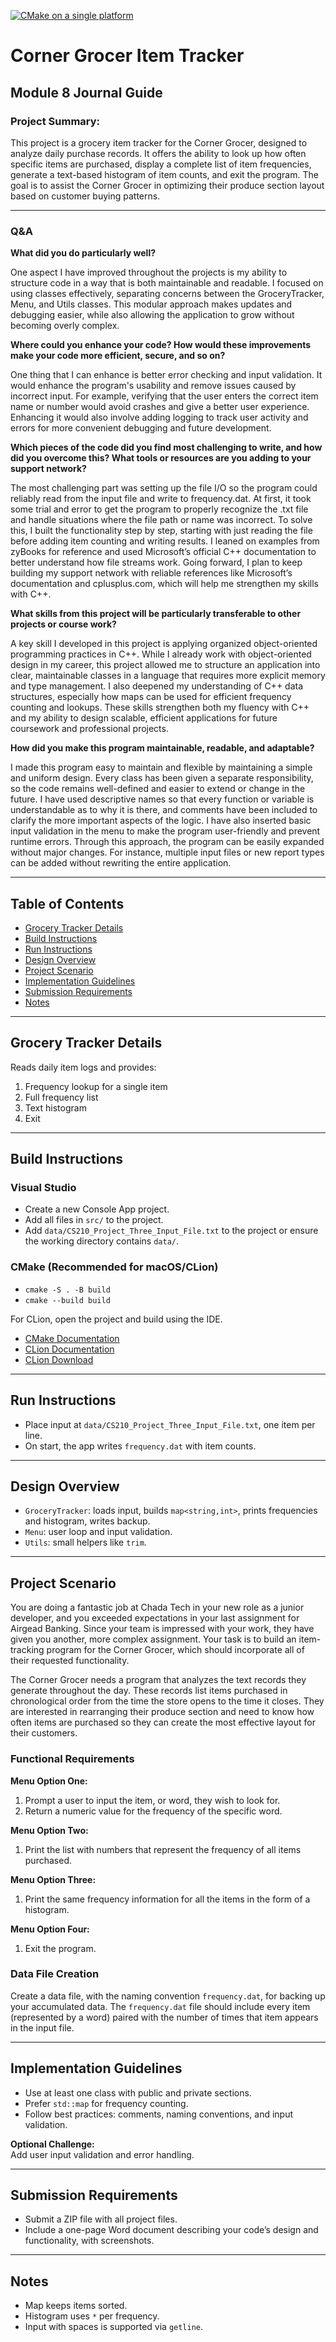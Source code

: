 [![CMake on a single platform](https://github.com/JoshSevy/SNHU_CS210_Corner_Grocer/actions/workflows/cmake-single-platform.yml/badge.svg)](https://github.com/JoshSevy/SNHU_CS210_Corner_Grocer/actions/workflows/cmake-single-platform.yml)

# Corner Grocer Item Tracker

## Module 8 Journal Guide

### Project Summary:

This project is a grocery item tracker for the Corner Grocer, designed to analyze daily purchase records. It offers the ability to look up how often specific items are purchased, display a complete list of item frequencies, generate a text-based histogram of item counts, and exit the program. The goal is to assist the Corner Grocer in optimizing their produce section layout based on customer buying patterns.

---

### Q&A

**What did you do particularly well?**  

One aspect I have improved throughout the projects is my ability to structure code in a way that is both maintainable and readable. I focused on using classes effectively, separating concerns between the GroceryTracker, Menu, and Utils classes. This modular approach makes updates and debugging easier, while also allowing the application to grow without becoming overly complex.

**Where could you enhance your code? How would these improvements make your code more efficient, secure, and so on?**  

One thing that I can enhance is better error checking and input validation. It would enhance the program's usability and remove issues caused by incorrect input. For example, verifying that the user enters the correct item name or number would avoid crashes and give a better user experience. Enhancing it would also involve adding logging to track user activity and errors for more convenient debugging and future development.

**Which pieces of the code did you find most challenging to write, and how did you overcome this? What tools or resources are you adding to your support network?**  

The most challenging part was setting up the file I/O so the program could reliably read from the input file and write to frequency.dat. At first, it took some trial and error to get the program to properly recognize the .txt file and handle situations where the file path or name was incorrect. To solve this, I built the functionality step by step, starting with just reading the file before adding item counting and writing results. I leaned on examples from zyBooks for reference and used Microsoft’s official C++ documentation to better understand how file streams work. Going forward, I plan to keep building my support network with reliable references like Microsoft’s documentation and cplusplus.com, which will help me strengthen my skills with C++.

**What skills from this project will be particularly transferable to other projects or course work?**  

A key skill I developed in this project is applying organized object-oriented programming practices in C++. While I already work with object-oriented design in my career, this project allowed me to structure an application into clear, maintainable classes in a language that requires more explicit memory and type management. I also deepened my understanding of C++ data structures, especially how maps can be used for efficient frequency counting and lookups. These skills strengthen both my fluency with C++ and my ability to design scalable, efficient applications for future coursework and professional projects.

**How did you make this program maintainable, readable, and adaptable?**  

I made this program easy to maintain and flexible by maintaining a simple and uniform design. Every class has been given a separate responsibility, so the code remains well-defined and easier to extend or change in the future. I have used descriptive names so that every function or variable is understandable as to why it is there, and comments have been included to clarify the more important aspects of the logic. I have also inserted basic input validation in the menu to make the program user-friendly and prevent runtime errors. Through this approach, the program can be easily expanded without major changes. For instance, multiple input files or new report types can be added without rewriting the entire application.

---

## Table of Contents

- [Grocery Tracker Details](#grocery-tracker-details)
- [Build Instructions](#build-instructions)
- [Run Instructions](#run-instructions)
- [Design Overview](#design-overview)
- [Project Scenario](#project-scenario)
- [Implementation Guidelines](#implementation-guidelines)
- [Submission Requirements](#submission-requirements)
- [Notes](#notes)

---

## Grocery Tracker Details

Reads daily item logs and provides:
1. Frequency lookup for a single item
2. Full frequency list
3. Text histogram
4. Exit

---

## Build Instructions

### Visual Studio
- Create a new Console App project.
- Add all files in `src/` to the project.
- Add `data/CS210_Project_Three_Input_File.txt` to the project or ensure the working directory contains `data/`.

### CMake (Recommended for macOS/CLion)
- `cmake -S . -B build`
- `cmake --build build`

For CLion, open the project and build using the IDE.

- [CMake Documentation](https://cmake.org/cmake/help/latest/index.html)
- [CLion Documentation](https://www.jetbrains.com/help/clion/quick-start-guide.html)
- [CLion Download](https://www.jetbrains.com/clion/download/)

---

## Run Instructions

- Place input at `data/CS210_Project_Three_Input_File.txt`, one item per line.
- On start, the app writes `frequency.dat` with item counts.

---

## Design Overview

- `GroceryTracker`: loads input, builds `map<string,int>`, prints frequencies and histogram, writes backup.
- `Menu`: user loop and input validation.
- `Utils`: small helpers like `trim`.

---

## Project Scenario

You are doing a fantastic job at Chada Tech in your new role as a junior developer, and you exceeded expectations in your last assignment for Airgead Banking. Since your team is impressed with your work, they have given you another, more complex assignment. Your task is to build an item-tracking program for the Corner Grocer, which should incorporate all of their requested functionality.

The Corner Grocer needs a program that analyzes the text records they generate throughout the day. These records list items purchased in chronological order from the time the store opens to the time it closes. They are interested in rearranging their produce section and need to know how often items are purchased so they can create the most effective layout for their customers.

### Functional Requirements

**Menu Option One:**
1. Prompt a user to input the item, or word, they wish to look for.
2. Return a numeric value for the frequency of the specific word.

**Menu Option Two:**
1. Print the list with numbers that represent the frequency of all items purchased.

**Menu Option Three:**
1. Print the same frequency information for all the items in the form of a histogram.

**Menu Option Four:**
1. Exit the program.

### Data File Creation

Create a data file, with the naming convention `frequency.dat`, for backing up your accumulated data. The `frequency.dat` file should include every item (represented by a word) paired with the number of times that item appears in the input file.

---

## Implementation Guidelines

- Use at least one class with public and private sections.
- Prefer `std::map` for frequency counting.
- Follow best practices: comments, naming conventions, and input validation.

**Optional Challenge:**  
Add user input validation and error handling.

---

## Submission Requirements

- Submit a ZIP file with all project files.
- Include a one-page Word document describing your code’s design and functionality, with screenshots.

---

## Notes

- Map keeps items sorted.
- Histogram uses `*` per frequency.
- Input with spaces is supported via `getline`.
